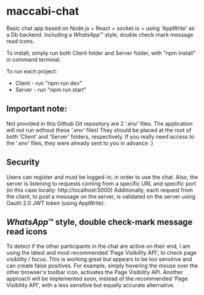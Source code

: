 # maccabi-chat
Basic chat app based on Node.js + React + socket.io + using 'AppWrite' as a Db backend.
Including a *WhatsApp*™ style, double check-mark message read icons.

To install, simply run both Client folder and Server folder, with "npm install" in command terminal.

To run each project:
* Client - run "npm run dev"
* Server - run "npm run start"



Important note:
--------------
Not provided in this Github Git repository are 2 '.env' files.
The application will *not* run without these '.env' files!
They should be placed at the root of both 'Client' and 'Server' folders, respectively.
If you really need access to the '.env' files, they were already sent to you in advance :)


Security
--------
Users can register and must be logged-in, in order to use the chat.
Also, the server is listening to requests coming from a specific URL and specific port (in this case locally: http://localhost:5000)
Additionally, each request from the client, to post a message on the server, is validated on the server using Oauth 2.0 JWT token (using AppWrite).


*WhatsApp*™ style, double check-mark message read icons
----------------------------------------------------
To detect if the other participants in the chat are active on their end, I am using the latest and most recommended 'Page Visibility API', to check page visibility / focus.
This is working great but appears to be too sensitive and can create false positives. For example, simply hovering the mouse over the other browser's toolbar icon, activates the Page Visibility API.
Another approach will be implemented soon, instead of the recommended 'Page Visibility API', with a less sensitive but equally accurate alternative.


